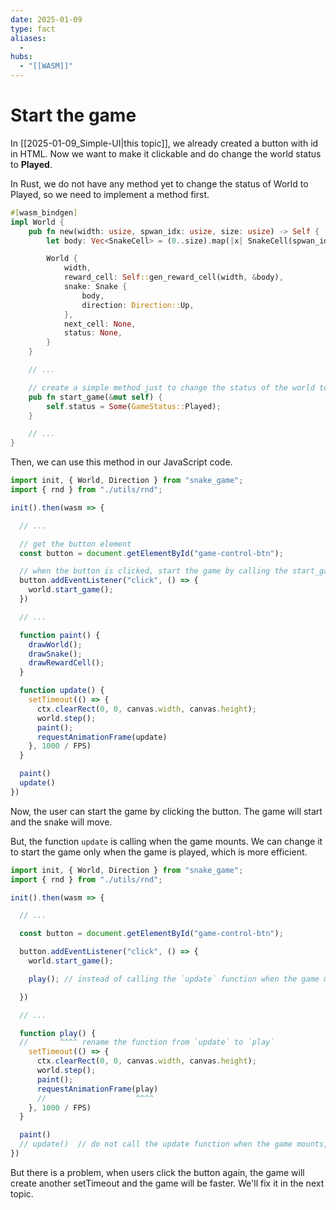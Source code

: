 ```yaml
---
date: 2025-01-09
type: fact
aliases:
  -
hubs:
  - "[[WASM]]"
---
```


# Start the game

In [[2025-01-09_Simple-UI|this topic]], we already created a button with id in HTML. Now we want to make it clickable and do change the world status to **Played**.

In Rust, we do not have any method yet to change the status of World to Played, so we need to implement a method first.

```rs
#[wasm_bindgen]
impl World {
    pub fn new(width: usize, spwan_idx: usize, size: usize) -> Self {
        let body: Vec<SnakeCell> = (0..size).map(|x| SnakeCell(spwan_idx + x)).collect();

        World {
            width,
            reward_cell: Self::gen_reward_cell(width, &body),
            snake: Snake {
                body,
                direction: Direction::Up,
            },
            next_cell: None,
            status: None,
        }
    }

    // ...

    // create a simple method just to change the status of the world to Played
    pub fn start_game(&mut self) {
        self.status = Some(GameStatus::Played);
    }

    // ...
}
```

Then, we can use this method in our JavaScript code.

```ts
import init, { World, Direction } from "snake_game";
import { rnd } from "./utils/rnd";

init().then(wasm => {

  // ...

  // get the button element
  const button = document.getElementById("game-control-btn");

  // when the button is clicked, start the game by calling the start_game method of World in RUST
  button.addEventListener("click", () => {
    world.start_game();
  })

  // ...

  function paint() {
    drawWorld();
    drawSnake();
    drawRewardCell();
  }

  function update() {
    setTimeout(() => {
      ctx.clearRect(0, 0, canvas.width, canvas.height);
      world.step();
      paint();
      requestAnimationFrame(update)
    }, 1000 / FPS)
  }

  paint()
  update()
})

```

Now, the user can start the game by clicking the button. The game will start and the snake will move.

But, the function `update` is calling when the game mounts. We can change it to start the game only when the game is played, which is more efficient.

```ts
import init, { World, Direction } from "snake_game";
import { rnd } from "./utils/rnd";

init().then(wasm => {

  // ...

  const button = document.getElementById("game-control-btn");

  button.addEventListener("click", () => {
    world.start_game();

    play(); // instead of calling the `update` function when the game mounts, call it only when the user clicks the button

  })

  // ...

  function play() {
  //       ^^^^ rename the function from `update` to `play`
    setTimeout(() => {
      ctx.clearRect(0, 0, canvas.width, canvas.height);
      world.step();
      paint();
      requestAnimationFrame(play)
      //                    ^^^^
    }, 1000 / FPS)
  }

  paint()
  // update()  // do not call the update function when the game mounts, call it only when the user clicks the button
})

```

But there is a problem, when users click the button again, the game will create another setTimeout and the game will be faster. We'll fix it in the next topic.



